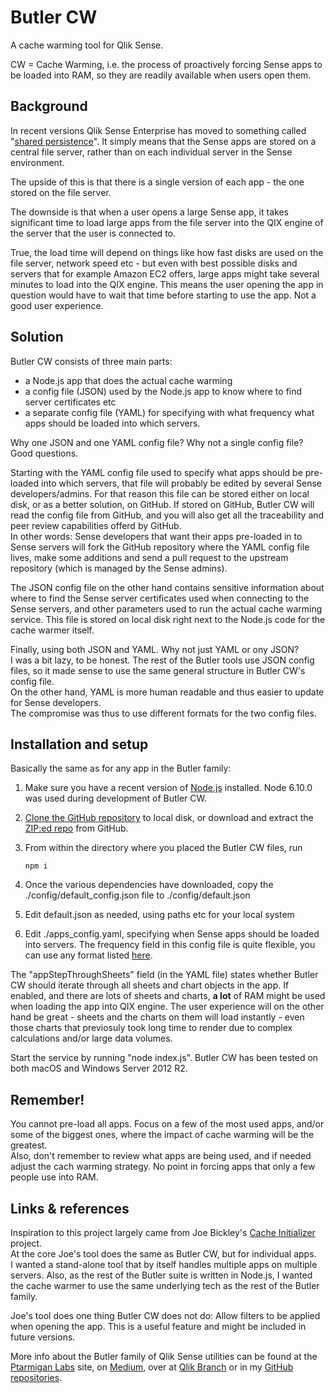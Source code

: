 # Butler CW
A cache warming tool for Qlik Sense. 

CW = Cache Warming, i.e. the process of proactively forcing Sense apps to be loaded into RAM, so they are readily available when users open them.

## Background
In recent versions Qlik Sense Enterprise has moved to something called "[shared persistence](http://help.qlik.com/en-US/sense/3.2/Subsystems/Installation/Content/InstallationLicensing/Install-Shared.htm)". It simply means that the Sense apps are stored on a central file server, rather than on each individual server in the Sense environment.  

The upside of this is that there is a single version of each app - the one stored on the file server.   

The downside is that when a user opens a large Sense app, it takes significant time to load large apps from the file server into the QIX engine of the server that the user is connected to.

True, the load time will depend on things like how fast disks are used on the file server, network speed etc - but even with best possible disks and servers that for example Amazon EC2 offers, large apps might take several minutes to load into the QIX engine. This means the user opening the app in question would have to wait that time before starting to use the app. Not a good user experience.  

## Solution

Butler CW consists of three main parts:

* a Node.js app that does the actual cache warming
* a config file (JSON) used by the Node.js app to know where to find server certificates etc
* a separate config file (YAML) for specifying with what frequency what apps should be loaded into which servers.

Why one JSON and one YAML config file? Why not a single config file?  
Good questions.  

Starting with the YAML config file used to specify what apps should be pre-loaded into which servers, that file will probably be edited by several Sense developers/admins. For that reason this file can be stored either on local disk, or as a better solution, on GitHub.
If stored on GitHub, Butler CW will read the config file from GitHub, and you will also get all the traceability and peer review capabilities offerd by GitHub.  
In other words: Sense developers that want their apps pre-loaded in to Sense servers will fork the GitHub repository where the YAML config file lives, make some additions and send a pull request to the upstream repository (which is managed by the Sense admins). 

The JSON config file on the other hand contains sensitive information about where to find the Sense server certificates used when connecting to the Sense servers, and other parameters used to run the actual cache warming service. This file is stored on local disk right next to the Node.js code for the cache warmer itself. 

Finally, using both JSON and YAML. Why not just YAML or ony JSON?  
I was a bit lazy, to be honest. The rest of the Butler tools use JSON config files, so it made sense to use the same general structure in Butler CW's config file.  
On the other hand, YAML is more human readable and thus easier to update for Sense developers.  
The compromise was thus to use different formats for the two config files.

## Installation and setup

Basically the same as for any app in the Butler family:

1. Make sure you have a recent version of [Node.js](https://nodejs.org) installed. Node 6.10.0 was used during development of Butler CW.
2. [Clone the GitHub repository](https://github.com/mountaindude/butler-cw.git) to local disk, or download and extract the [ZIP:ed repo](https://github.com/mountaindude/butler-cw/archive/master.zip) from GitHub.
3. From within the directory where you placed the Butler CW files, run 

    `npm i` 
    
4. Once the various dependencies have downloaded, copy the ./config/default_config.json file to ./config/default.json
5. Edit default.json as needed, using paths etc for your local system
6. Edit ./apps_config.yaml, specifying when Sense apps should be loaded into servers. The frequency field in this config file is quite flexible, you can use any format listed [here](https://bunkat.github.io/laterparsers.htm).  

The "appStepThroughSheets" field (in the YAML file) states whether Butler CW should iterate through all sheets and chart objects in the app. If enabled, and there are lots of sheets and charts, **a lot** of RAM might be used when loading the app into QIX engine. The user experience will on the other hand be great - sheets and the charts on them will load instantly - even those charts that previosuly took long time to render due to complex calculations and/or large data volumes.

Start the service by running "node index.js". Butler CW has been tested on both macOS and Windows Server 2012 R2.

## Remember!
You cannot pre-load all apps. Focus on a few of the most used apps, and/or some of the biggest ones, where the impact of cache warming will be the greatest.  
Also, don't remember to review what apps are being used, and if needed adjust the cach warming strategy. No point in forcing apps that only a few people use into RAM.


## Links & references
Inspiration to this project largely came from Joe Bickley's [Cache Initializer](https://github.com/JoeBickley/CacheInitializer) project.   
At the core Joe's tool does the same as Butler CW, but for individual apps.   
I wanted a stand-alone tool that by itself handles multiple apps on multiple servers. Also, as the rest of the Butler suite is written in Node.js, I wanted the cache warmer to use the same underlying tech as the rest of the Butler family.

Joe's tool does one thing Butler CW does not do: Allow filters to be applied when opening the app. This is a useful feature and might be included in future versions.

More info about the Butler family of Qlik Sense utilities can be found at the [Ptarmigan Labs](https://ptarmiganlabs.com/) site, on [Medium](https://medium.com/@mountaindude), over at [Qlik Branch](http://branch.qlik.com/#!/user/56728f52d1e497241ae69a86) or in my [GitHub repositories](https://github.com/mountaindude). 

